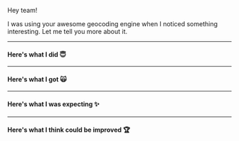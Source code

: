 Hey team! 

I was using your awesome geocoding engine when I noticed something interesting.
Let me tell you more about it.

---
#### Here's what I did :innocent:
<!-- try adding a link here to either [pelias.io/compare](http://pelias.io/compare) or [mapzen.com/search](https://mapzen.com/search) -->

---
#### Here's what I got :scream_cat:
<!-- we :heart: screenshots or copy-pasted json results -->

---
#### Here's what I was expecting :sparkles:
<!-- try being as explicit as possible here so we know how to fix this issue -->

---
#### Here's what I think could be improved :trophy:
